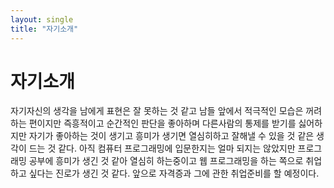 ```yaml
---
layout: single
title: "자기소개"
---
```


# 자기소개
자기자신의 생각을 남에게 표현은 잘 못하는 것 같고 남들 앞에서 적극적인 모습은 꺼려하는 편이지만 
즉흥적이고 순간적인 판단을 좋아하며 다른사람의 통제를 받기를 싫어하지만 자기가 좋아하는 것이 생기고 
흥미가 생기면 열심히하고 잘해낼 수 있을 것 같은 생각이 드는 것 같다. 아직 컴퓨터 프로그래밍에 입문한지는
얼마 되지는 않았지만 프로그래밍 공부에 흥미가 생긴 것 같아 열심히 하는중이고 웹 프로그래밍을 하는 쪽으로
취업하고 싶다는 진로가 생긴 것 같다. 앞으로 자격증과 그에 관한 취업준비를 할 예정이다.
